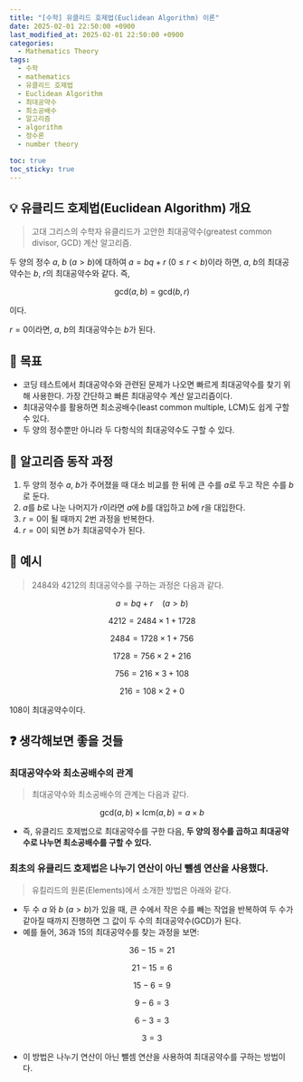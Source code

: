 ```yaml
---
title: "[수학] 유클리드 호제법(Euclidean Algorithm) 이론"
date: 2025-02-01 22:50:00 +0900
last_modified_at: 2025-02-01 22:50:00 +0900
categories:
  - Mathematics Theory
tags:
  - 수학
  - mathematics
  - 유클리드 호제법
  - Euclidean Algorithm
  - 최대공약수
  - 최소공배수
  - 알고리즘
  - algorithm
  - 정수론
  - number theory

toc: true
toc_sticky: true
---
```


## 💡 유클리드 호제법(Euclidean Algorithm) 개요

> 고대 그리스의 수학자 유클리드가 고안한 최대공약수(greatest common divisor, GCD) 계산 알고리즘.

두 양의 정수 $a$, $b$ $(a > b)$에 대하여 $a = bq + r$ $(0 \leq r < b)$이라 하면, $a$, $b$의 최대공약수는 $b$, $r$의 최대공약수와 같다. 즉,

$$
\text{gcd}(a, b) = \text{gcd}(b, r)
$$

이다.

$r=0$이라면, $a$, $b$의 최대공약수는 $b$가 된다.

## 🎯 목표

- 코딩 테스트에서 최대공약수와 관련된 문제가 나오면 빠르게 최대공약수를 찾기 위해 사용한다. 가장 간단하고 빠른 최대공약수 계산 알고리즘이다.
- 최대공약수를 활용하면 최소공배수(least common multiple, LCM)도 쉽게 구할 수 있다.
- 두 양의 정수뿐만 아니라 두 다항식의 최대공약수도 구할 수 있다.

## 🔑 알고리즘 동작 과정

1. 두 양의 정수 $a$, $b$가 주어졌을 때 대소 비교를 한 뒤에 큰 수를 $a$로 두고 작은 수를 $b$로 둔다.
2. $a$를 $b$로 나눈 나머지가 $r$이라면 $a$에 $b$를 대입하고 $b$에 $r$을 대입한다.
3. $r=0$이 될 때까지 2번 과정을 반복한다.
4. $r=0$이 되면 $b$가 최대공약수가 된다.

## 🎨 예시

> 2484와 4212의 최대공약수를 구하는 과정은 다음과 같다.

$$
a = bq + r \quad (a > b)
$$

$$
4212 = 2484 \times 1 + 1728
$$

$$
2484 = 1728 \times 1 + 756
$$

$$
1728 = 756 \times 2 + 216
$$

$$
756 = 216 \times 3 + 108
$$

$$
216 = 108 \times 2 + 0
$$

$108$이 최대공약수이다.

## ❓ 생각해보면 좋을 것들

### 최대공약수와 최소공배수의 관계

> 최대공약수와 최소공배수의 관계는 다음과 같다.

$$
\text{gcd}(a, b) \times \text{lcm}(a, b) = a \times b
$$

- 즉, 유클리드 호제법으로 최대공약수를 구한 다음, **두 양의 정수를 곱하고 최대공약수로 나누면 최소공배수를 구할 수 있다.**

### 최초의 유클리드 호제법은 나누기 연산이 아닌 뺄셈 연산을 사용했다.

> 유킬리드의 원론(Elements)에서 소개한 방법은 아래와 같다.

- 두 수 $a$ 와 $b$ $(a > b)$가 있을 때, 큰 수에서 작은 수를 빼는 작업을 반복하여 두 수가 같아질 때까지 진행하면 그 값이 두 수의 최대공약수(GCD)가 된다.
- 예를 들어, 36과 15의 최대공약수를 찾는 과정을 보면:

$$
36 - 15 = 21
$$

$$
21 - 15 = 6
$$

$$
15 - 6 = 9
$$

$$
9 - 6 = 3
$$

$$
6 - 3 = 3
$$

$$
3 = 3
$$

- 이 방법은 나누기 연산이 아닌 뺄셈 연산을 사용하여 최대공약수를 구하는 방법이다.